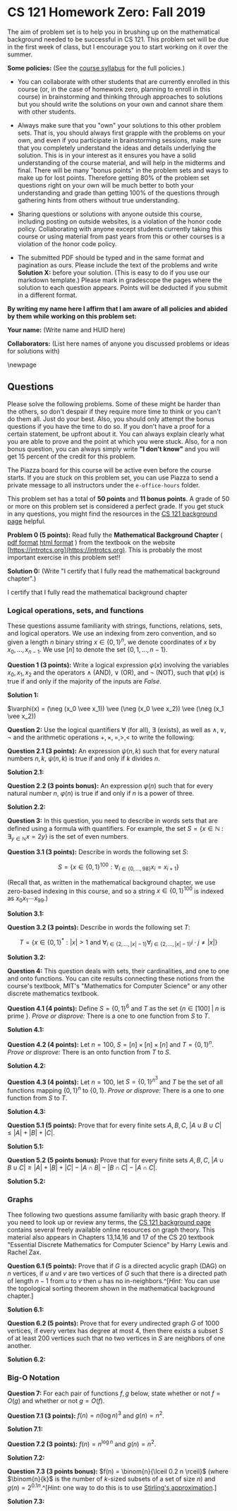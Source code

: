 # CS 121 Homework Zero: Fall 2019

The aim of problem set is to help you in brushing up on the mathematical background needed to be successful in CS 121. This problem set will be due in the first week of class, but I encourage you to start working on it over the summer. 


__Some policies:__ (See the [course syllabus](http://cs121.boazbarak.org/syllabus/) for the full policies.)

* You can collaborate with other students that are currently enrolled in this course  (or, in the case of homework zero, planning to enroll in this course) in brainstorming and thinking through approaches to solutions but you should write the solutions on your own and cannot share them with other students. 

* Always make sure that you "own" your solutions to this other problem sets. That is, you should always first grapple with the problems on your own, and even if you participate in brainstorming sessions, make sure that you completely understand the ideas and details underlying the solution. This is in your interest as it ensures you have a solid understanding of the course material, and will help in the midterms and final. There will be many "bonus points" in the problem sets and ways to make up for lost points. Therefore getting 80% of the problem set questions right on your own will be much better to both your understanding and grade than getting 100% of the questions through gathering hints from others without true understanding.

* Sharing questions or solutions with anyone outside this course, including posting on outside websites, is a violation of the honor code policy. Collaborating with anyone except students currently taking this course or using material from past years from this or other courses is a violation of the honor code policy.

* The submitted PDF should be typed and in the same format and pagination as ours. Please include the text of the problems and write __Solution X:__ before your solution. (This is easy to do if you use our markdown template.) Please mark in gradescope the pages where the solution to each question appears. Points will be deducted if you submit in a different format.


**By writing my name here I affirm that I am aware of all policies and abided by them while working on this problem set:** 

__Your name:__ (Write name and HUID here)

__Collaborators:__ (List here names of anyone you discussed problems or ideas for solutions with)

\newpage




## Questions


Please solve the following problems. Some of these might be harder than the others, so don't despair if they require more time to think or you can't do them all. Just do your best. Also, you should only attempt the bonus questions if you have the time to do so.
If you don't have a proof for a certain statement, be upfront about it.
You can always explain clearly what you are able to prove and the point at which you were stuck.
Also, for a non bonus question, you can always simply write __"I don't know"__ and you will get 15 percent of the credit for this problem.

The Piazza board for this course will be active even before the course starts. If you are stuck on this problem set, you can use Piazza to send a private message to all instructors under the `e-office-hours` folder.

This problem set has a total of __50 points__ and __11 bonus points__. A grade of 50 or more on this problem set is considered a perfect grade. If you get stuck in any questions, you might find the resources in the [CS 121 background page](https://cs121.boazbarak.org/background/) helpful.

__Problem 0 (5 points):__ Read fully the __Mathematical Background Chapter__ ( [pdf format](https://introtcs.org/public/lec_00_1_math_background.pdf)
[html format](https://introtcs.org/public/lec_00_1_math_background.html)  ) from the textbook on the website [https://introtcs.org](https://introtcs.org). This is probably the most important exercise in this problem set!!


__Solution 0:__ (Write "I certify that I fully read the mathematical background chapter".)

I certify that I fully read the mathematical background chapter


### Logical operations, sets, and functions

These questions assume familiarity with strings, functions, relations, sets, and logical operators.
We use an indexing from zero convention, and so given a length $n$ binary string $x\in \{0,1\}^n$, we denote coordinates of $x$ by $x_0,\ldots,x_{n-1}$.
We use $[n]$ to denote the set $\{0,1,\ldots,n-1\}$.


__Question 1 (3 points):__ Write a logical expression $\varphi(x)$ involving the variables $x_0,x_1,x_2$ and the operators $\wedge$ (AND), $\vee$ (OR), and $\neg$ (NOT), such that $\varphi(x)$ is true if and only if the majority of the inputs are _False_.

__Solution 1:__

$\varphi(x) = (\neg (x_0 \vee x_1)) \vee (\neg (x_0 \vee x_2)) \vee (\neg (x_1 \vee x_2))

__Question 2:__ Use the logical quantifiers $\forall$ (for all), $\exists$ (exists), as well as $\wedge,\vee,\neg$ and the arithmetic operations $+,\times,=,>,<$ to write the following:

__Question 2.1 (3 points):__ An expression $\psi(n,k)$ such that for every natural numbers $n,k$, $\psi(n,k)$ is true if and only if $k$  divides $n$.

__Solution 2.1:__

__Question 2.2 (3 points bonus):__ An expression $\varphi(n)$ such that for every natural number $n$, $\varphi(n)$ is true if and only if $n$ is a power of three.

__Solution 2.2:__


__Question 3:__ In this question, you need to describe in words sets that are defined using a formula with quantifiers. For example, the set $S = \{ x\in \mathbb{N} \;:\; \exists_{y\in\mathbb{N}} x=2y \}$ is the set of even numbers.

__Question 3.1 (3 points):__ Describe in words the following set $S$:

$$
S = \{ x\in \{0,1\}^{100} : \forall_{i\in \{0,\ldots, 98\}} x_i = x_{i+1} \}
$$

(Recall that, as written in the mathematical background chapter, we use zero-based indexing in this course, and so a string $x\in \{0,1\}^{100}$ is indexed as $x_0x_1\cdots x_{99}$.)

__Solution 3.1:__

__Question 3.2 (3 points):__ Describe in words the following set $T$:

$$
T = \{ x\in \{0,1\}^* : |x|>1 \text{ and } \forall_{i \in \{2,\ldots,|x|-1 \} } \forall_{j \in \{2,\ldots,|x|-1\}} i\cdot j \neq |x| \}
$$


__Solution 3.2:__



__Question 4:__ This question deals with sets, their cardinalities, and one to one and onto functions. You can cite  results connecting these notions from the course's textbook, MIT's "Mathematics for  Computer Science" or any other discrete mathematics textbook.

__Question 4.1 (4 points):__ Define $S = \{0,1\}^6$ and $T$ as the set $\{ n \in [100] \;|\; \text{$n$ is prime } \}$.
_Prove or disprove:_ There is a one to one function from $S$ to $T$.

__Solution 4.1:__


__Question 4.2 (4 points):__
Let $n=100$, $S = [n] \times [n] \times [n]$ and $T=\{0,1\}^n$.
_Prove or disprove:_ There is an onto function from $T$ to $S$.

__Solution 4.2:__


__Question 4.3 (4 points):__ Let $n=100$, let $S = \{0,1\}^{n^3}$ and $T$ be the set of all functions mapping $\{0,1\}^n$ to $\{0,1\}$.
_Prove or disprove:_ There is a one to one function from $S$ to $T$.

__Solution 4.3:__


__Question 5.1 (5 points):__  Prove that for every finite sets $A,B,C$, $|A \cup B \cup C| \leq |A|+|B|+|C|$.

__Solution 5.1:__

__Question 5.2 (5 points bonus):__ Prove that for every finite sets $A,B,C$, $|A \cup B \cup C| \geq |A|+|B|+|C| - |A \cap B| - |B \cap C| - |A \cap C|$.

__Solution 5.2:__



### Graphs

Thee following two questions assume familiarity with basic graph theory. If you need to look up or review any terms, the [CS 121 background page](https://cs121.boazbarak.org/background/)  contains several freely available online resources on graph theory. This material also appears in Chapters 13,14,16 and 17 of the CS 20 textbook "Essential Discrete Mathematics for Computer Science" by Harry Lewis and Rachel Zax.

__Question 6.1 (5 points):__ Prove that if $G$ is a directed acyclic graph (DAG) on $n$ vertices, if $u$ and $v$ are two vertices of $G$ such that there is a directed path of length $n-1$ from $u$ to $v$ then $u$ has no in-neighbors.^[_Hint:_ You can use the topological sorting theorem shown in the mathematical background chapter.]


__Solution 6.1:__


__Question 6.2 (5 points):__ Prove that for every undirected graph $G$ of $1000$ vertices, if every vertex has degree at most $4$, then there exists a subset $S$ of at least $200$ vertices such that no two vertices in $S$ are neighbors of one another.

__Solution 6.2:__


### Big-O Notation 


__Question 7:__  For each pair of functions $f,g$ below, state whether  or not $f=O(g)$ and  whether or not $g=O(f)$.


__Question 7.1 (3 points):__  $f(n)=n(\log n)^3$ and $g(n)=n^2$.

__Solution 7.1:__


__Question 7.2 (3 points):__ $f(n)= n^{\log n}$ and $g(n) = n^2$.

__Solution 7.2:__


__Question 7.3 (3 points bonus):__ $f(n) = \binom{n}{\lceil 0.2 n \rceil}$ (where $\binom{n}{k}$ is the number of $k$-sized subsets of a set of size $n$) and $g(n) = 2^{0.1 n}$.^[_Hint:_ one way to do this is to use [Stirling's approximation](https://goo.gl/cqEmS2).]

__Solution 7.3:__
